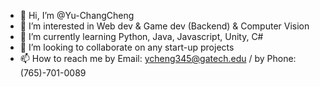 - 👋 Hi, I’m @Yu-ChangCheng
- 👀 I’m interested in Web dev & Game dev (Backend) & Computer Vision
- 🌱 I’m currently learning Python, Java, Javascript, Unity, C#
- 💞️ I’m looking to collaborate on any start-up projects
- 📫 How to reach me by Email: ycheng345@gatech.edu / by Phone: (765)-701-0089

<!---
Yu-ChangCheng/Yu-ChangCheng is a ✨ special ✨ repository because its `README.md` (this file) appears on your GitHub profile.
You can click the Preview link to take a look at your changes.
--->
